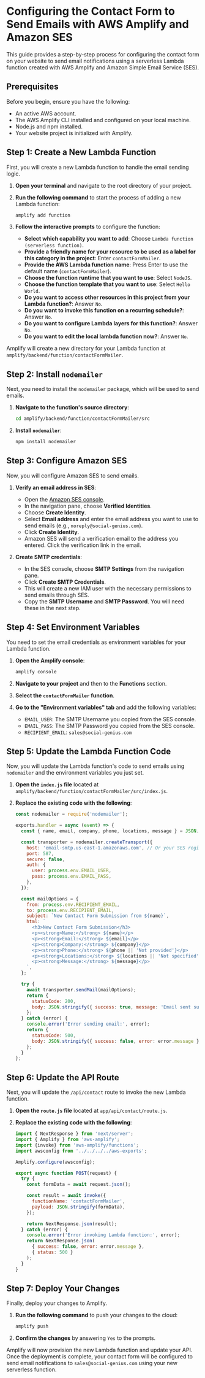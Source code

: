 # Configuring the Contact Form to Send Emails with AWS Amplify and Amazon SES

This guide provides a step-by-step process for configuring the contact form on your website to send email notifications using a serverless Lambda function created with AWS Amplify and Amazon Simple Email Service (SES).

## Prerequisites

Before you begin, ensure you have the following:

*   An active AWS account.
*   The AWS Amplify CLI installed and configured on your local machine.
*   Node.js and npm installed.
*   Your website project is initialized with Amplify.

## Step 1: Create a New Lambda Function

First, you will create a new Lambda function to handle the email sending logic.

1.  **Open your terminal** and navigate to the root directory of your project.
2.  **Run the following command** to start the process of adding a new Lambda function:

    ```bash
    amplify add function
    ```

3.  **Follow the interactive prompts** to configure the function:
    *   **Select which capability you want to add**: Choose `Lambda function (serverless function)`.
    *   **Provide a friendly name for your resource to be used as a label for this category in the project**: Enter `contactFormMailer`.
    *   **Provide the AWS Lambda function name**: Press Enter to use the default name (`contactFormMailer`).
    *   **Choose the function runtime that you want to use**: Select `NodeJS`.
    *   **Choose the function template that you want to use**: Select `Hello World`.
    *   **Do you want to access other resources in this project from your Lambda function?**: Answer `No`.
    *   **Do you want to invoke this function on a recurring schedule?**: Answer `No`.
    *   **Do you want to configure Lambda layers for this function?**: Answer `No`.
    *   **Do you want to edit the local lambda function now?**: Answer `No`.

Amplify will create a new directory for your Lambda function at `amplify/backend/function/contactFormMailer`.

## Step 2: Install `nodemailer`

Next, you need to install the `nodemailer` package, which will be used to send emails.

1.  **Navigate to the function's source directory**:

    ```bash
    cd amplify/backend/function/contactFormMailer/src
    ```

2.  **Install `nodemailer`**:

    ```bash
    npm install nodemailer
    ```

## Step 3: Configure Amazon SES

Now, you will configure Amazon SES to send emails.

1.  **Verify an email address in SES**:
    *   Open the [Amazon SES console](https://console.aws.amazon.com/ses/).
    *   In the navigation pane, choose **Verified Identities**.
    *   Choose **Create Identity**.
    *   Select **Email address** and enter the email address you want to use to send emails (e.g., `noreply@social-genius.com`).
    *   Click **Create Identity**.
    *   Amazon SES will send a verification email to the address you entered. Click the verification link in the email.

2.  **Create SMTP credentials**:
    *   In the SES console, choose **SMTP Settings** from the navigation pane.
    *   Click **Create SMTP Credentials**.
    *   This will create a new IAM user with the necessary permissions to send emails through SES.
    *   Copy the **SMTP Username** and **SMTP Password**. You will need these in the next step.

## Step 4: Set Environment Variables

You need to set the email credentials as environment variables for your Lambda function.

1.  **Open the Amplify console**:

    ```bash
    amplify console
    ```

2.  **Navigate to your project** and then to the **Functions** section.
3.  **Select the `contactFormMailer` function**.
4.  **Go to the "Environment variables" tab** and add the following variables:
    *   `EMAIL_USER`: The SMTP Username you copied from the SES console.
    *   `EMAIL_PASS`: The SMTP Password you copied from the SES console.
    *   `RECIPIENT_EMAIL`: `sales@social-genius.com`

## Step 5: Update the Lambda Function Code

Now, you will update the Lambda function's code to send emails using `nodemailer` and the environment variables you just set.

1.  **Open the `index.js` file** located at `amplify/backend/function/contactFormMailer/src/index.js`.
2.  **Replace the existing code with the following**:

    ```javascript
    const nodemailer = require('nodemailer');

    exports.handler = async (event) => {
      const { name, email, company, phone, locations, message } = JSON.parse(event.body);

      const transporter = nodemailer.createTransport({
        host: 'email-smtp.us-east-1.amazonaws.com', // Or your SES region's endpoint
        port: 587,
        secure: false,
        auth: {
          user: process.env.EMAIL_USER,
          pass: process.env.EMAIL_PASS,
        },
      });

      const mailOptions = {
        from: process.env.RECIPIENT_EMAIL,
        to: process.env.RECIPIENT_EMAIL,
        subject: `New Contact Form Submission from ${name}`,
        html: `
          <h3>New Contact Form Submission</h3>
          <p><strong>Name:</strong> ${name}</p>
          <p><strong>Email:</strong> ${email}</p>
          <p><strong>Company:</strong> ${company}</p>
          <p><strong>Phone:</strong> ${phone || 'Not provided'}</p>
          <p><strong>Locations:</strong> ${locations || 'Not specified'}</p>
          <p><strong>Message:</strong> ${message}</p>
        `,
      };

      try {
        await transporter.sendMail(mailOptions);
        return {
          statusCode: 200,
          body: JSON.stringify({ success: true, message: 'Email sent successfully' }),
        };
      } catch (error) {
        console.error('Error sending email:', error);
        return {
          statusCode: 500,
          body: JSON.stringify({ success: false, error: error.message }),
        };
      }
    };
    ```

## Step 6: Update the API Route

Next, you will update the `/api/contact` route to invoke the new Lambda function.

1.  **Open the `route.js` file** located at `app/api/contact/route.js`.
2.  **Replace the existing code with the following**:

    ```javascript
    import { NextResponse } from 'next/server';
    import { Amplify } from 'aws-amplify';
    import {invoke} from 'aws-amplify/functions';
    import awsconfig from '../../../../aws-exports';

    Amplify.configure(awsconfig);

    export async function POST(request) {
      try {
        const formData = await request.json();

        const result = await invoke({
          functionName: 'contactFormMailer',
          payload: JSON.stringify(formData),
        });

        return NextResponse.json(result);
      } catch (error) {
        console.error('Error invoking Lambda function:', error);
        return NextResponse.json(
          { success: false, error: error.message },
          { status: 500 }
        );
      }
    }
    ```

## Step 7: Deploy Your Changes

Finally, deploy your changes to Amplify.

1.  **Run the following command** to push your changes to the cloud:

    ```bash
    amplify push
    ```

2.  **Confirm the changes** by answering `Yes` to the prompts.

Amplify will now provision the new Lambda function and update your API. Once the deployment is complete, your contact form will be configured to send email notifications to `sales@social-genius.com` using your new serverless function.
